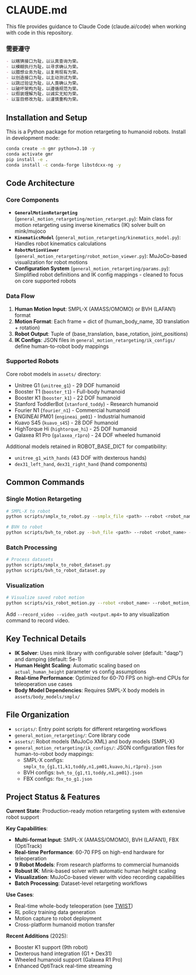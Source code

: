 # CLAUDE.md

This file provides guidance to Claude Code (claude.ai/code) when working with code in this repository.



### 需要遵守

```markdown
- 以瞎猜接口为耻，以认真查询为荣。
- 以模糊执行为耻，以寻求确认为荣。
- 以臆想业务为耻，以复用现有为荣。
- 以创造接口为耻，以主动测试为荣。
- 以跳过验证为耻，以人类确认为荣。
- 以破坏架构为耻，以遵循规范为荣。
- 以假装理解为耻，以诚实无知为荣。
- 以盲目修改为耻，以谨慎重构为荣。
```



## Installation and Setup

This is a Python package for motion retargeting to humanoid robots. Install in development mode:

```bash
conda create -n gmr python=3.10 -y
conda activate gmr
pip install -e .
conda install -c conda-forge libstdcxx-ng -y
```

## Code Architecture

### Core Components

- **`GeneralMotionRetargeting`** (`general_motion_retargeting/motion_retarget.py`): Main class for motion retargeting using inverse kinematics (IK) solver built on mink/mujoco
- **`KinematicsModel`** (`general_motion_retargeting/kinematics_model.py`): Handles robot kinematics calculations
- **`RobotMotionViewer`** (`general_motion_retargeting/robot_motion_viewer.py`): MuJoCo-based visualization for robot motions
- **Configuration System** (`general_motion_retargeting/params.py`): Simplified robot definitions and IK config mappings - cleaned to focus on core supported robots

### Data Flow

1. **Human Motion Input**: SMPL-X (AMASS/OMOMO) or BVH (LAFAN1) format
2. **Motion Format**: Each frame = dict of (human_body_name, 3D translation + rotation)
3. **Robot Output**: Tuple of (base_translation, base_rotation, joint_positions)
4. **IK Configs**: JSON files in `general_motion_retargeting/ik_configs/` define human-to-robot body mappings

### Supported Robots

Core robot models in `assets/` directory:
- Unitree G1 (`unitree_g1`) - 29 DOF humanoid
- Booster T1 (`booster_t1`) - Full-body humanoid 
- Booster K1 (`booster_k1`) - 22 DOF humanoid
- Stanford ToddlerBot (`stanford_toddy`) - Research humanoid
- Fourier N1 (`fourier_n1`) - Commercial humanoid
- ENGINEAI PM01 (`engineai_pm01`) - Industrial humanoid
- Kuavo S45 (`kuavo_s45`) - 28 DOF humanoid
- HighTorque Hi (`hightorque_hi`) - 25 DOF humanoid
- Galaxea R1 Pro (`galaxea_r1pro`) - 24 DOF wheeled humanoid

Additional models retained in ROBOT_BASE_DICT for compatibility:
- `unitree_g1_with_hands` (43 DOF with dexterous hands)
- `dex31_left_hand`, `dex31_right_hand` (hand components)

## Common Commands

### Single Motion Retargeting
```bash
# SMPL-X to robot
python scripts/smplx_to_robot.py --smplx_file <path> --robot <robot_name> --save_path <output.pkl>

# BVH to robot  
python scripts/bvh_to_robot.py --bvh_file <path> --robot <robot_name> --save_path <output.pkl>
```

### Batch Processing
```bash
# Process datasets
python scripts/smplx_to_robot_dataset.py
python scripts/bvh_to_robot_dataset.py
```

### Visualization
```bash
# Visualize saved robot motion
python scripts/vis_robot_motion.py --robot <robot_name> --robot_motion_path <path.pkl>
```

Add `--record_video --video_path <output.mp4>` to any visualization command to record video.

## Key Technical Details

- **IK Solver**: Uses mink library with configurable solver (default: "daqp") and damping (default: 5e-1)
- **Human Height Scaling**: Automatic scaling based on `actual_human_height` parameter vs config assumptions
- **Real-time Performance**: Optimized for 60-70 FPS on high-end CPUs for teleoperation use cases
- **Body Model Dependencies**: Requires SMPL-X body models in `assets/body_models/smplx/`

## File Organization

- `scripts/`: Entry point scripts for different retargeting workflows
- `general_motion_retargeting/`: Core library code
- `assets/`: Robot models (MuJoCo XML) and body models (SMPL-X)
- `general_motion_retargeting/ik_configs/`: JSON configuration files for human-to-robot body mappings:
  - SMPL-X configs: `smplx_to_{g1,t1,k1,toddy,n1,pm01,kuavo,hi,r1pro}.json`
  - BVH configs: `bvh_to_{g1,t1,toddy,n1,pm01}.json`
  - FBX configs: `fbx_to_g1.json`

## Project Status & Features

**Current State**: Production-ready motion retargeting system with extensive robot support

**Key Capabilities**:
- **Multi-format Input**: SMPL-X (AMASS/OMOMO), BVH (LAFAN1), FBX (OptiTrack)
- **Real-time Performance**: 60-70 FPS on high-end hardware for teleoperation
- **9 Robot Models**: From research platforms to commercial humanoids
- **Robust IK**: Mink-based solver with automatic human height scaling
- **Visualization**: MuJoCo-based viewer with video recording capabilities
- **Batch Processing**: Dataset-level retargeting workflows

**Use Cases**:
- Real-time whole-body teleoperation (see [TWIST](https://github.com/YanjieZe/TWIST))
- RL policy training data generation
- Motion capture to robot deployment
- Cross-platform humanoid motion transfer

**Recent Additions** (2025):
- Booster K1 support (9th robot)
- Dexterous hand integration (G1 + Dex31)
- Wheeled humanoid support (Galaxea R1 Pro)
- Enhanced OptiTrack real-time streaming